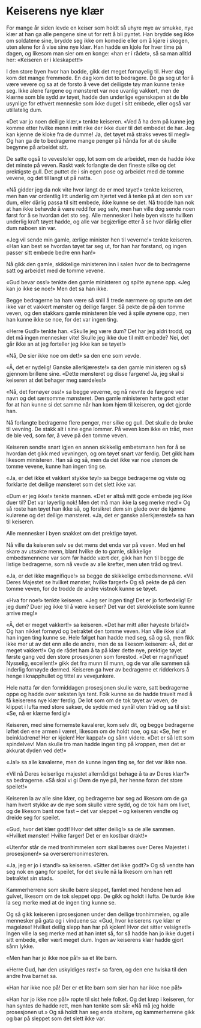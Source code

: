 # Keiserens nye klær

For mange år siden levde en keiser som holdt så uhyre mye av smukke, nye klær at han ga alle pengene sine ut for rett å bli pyntet. Han brydde seg ikke om soldatene sine, brydde seg ikke om komedie eller om å kjøre i skogen, uten alene for å vise sine nye klær. Han hadde en kjole for hver time på dagen, og likesom man sier om en konge: «han er i rådet», så sa man alltid her: «Keiseren er i kleskapett!»

I den store byen hvor han bodde, gikk det meget fornøyelig til. Hver dag kom det mange fremmede. En dag kom det to bedragere. De ga seg ut for å være vevere og sa at de forsto å veve det deiligste tøy man kunne tenke seg. Ikke alene fargene og mønsteret var noe uvanlig vakkert, men de klærne som ble sydd av tøyet, hadde den underlige egenskapen at de ble usynlige for ethvert menneske som ikke duget i sitt embede, eller også var utillatelig dum.

«Det var jo noen deilige klær,» tenkte keiseren. «Ved å ha dem på kunne jeg komme etter hvilke menn i mitt rike der ikke duer til det embedet de har. Jeg kan kjenne de kloke fra de dumme! Ja, det tøyet må straks veves til meg!» Og han ga de to bedragerne mange penger på hånda for at de skulle begynne på arbeidet sitt.

De satte også to vevestoler opp, lot som om de arbeidet, men de hadde ikke det minste på veven. Raskt væk forlangte de den fineste silke og det prektigste gull. Det puttet de i sin egen pose og arbeidet med de tomme vevene, og det til langt ut på natta.

«Nå gidder jeg da nok vite hvor langt de er med tøyet!» tenkte keiseren, men han var ordentlig litt underlig om hjertet ved å tenke på at den som var dum, eller dårlig passa til sitt embede, ikke kunne se det. Nå trodde han nok at han ikke behøvde å være redd for seg selv, men han ville dog sende noen først for å se hvordan det sto seg. Alle mennesker i hele byen visste hvilken underlig kraft tøyet hadde, og alle var begjærlige etter å se hvor dårlig eller dum naboen sin var.

«Jeg vil sende min gamle, ærlige minister hen til veverne!» tenkte keiseren. «Han kan best se hvordan tøyet tar seg ut, for han har forstand, og ingen passer sitt embede bedre enn han!»

Nå gikk den gamle, skikkelige ministeren inn i salen hvor de to bedragerne satt og arbeidet med de tomme vevene.

«Gud bevar oss!» tenkte den gamle ministeren og spilte øynene opp. «Jeg kan jo ikke se noe!» Men det sa han ikke.

Begge bedragerne ba ham være så snill å trede nærmere og spurte om det ikke var et vakkert mønster og deilige farger. Så pekte de på den tomme veven, og den stakkars gamle ministeren ble ved å spile øynene opp, men han kunne ikke se noe, for det var ingen ting.

«Herre Gud!» tenkte han. «Skulle jeg være dum? Det har jeg aldri trodd, og det må ingen mennesker vite! Skulle jeg ikke due til mitt embede? Nei, det går ikke an at jeg forteller jeg ikke kan se tøyet!»

«Nå, De sier ikke noe om det!» sa den ene som vevde.

«Å, det er nydelig! Ganske allerkjæreste!» sa den gamle ministeren og så gjennom brillene sine. «Dette mønsteret og disse fargene! Ja, jeg skal si keiseren at det behager meg særdeles!»

«Nå, det fornøyer oss!» sa begge veverne, og nå nevnte de fargene ved navn og det særsomme mønsteret. Den gamle ministeren hørte godt etter for at han kunne si det samme når han kom hjem til keiseren, og det gjorde han.

Nå forlangte bedragerne flere penger, mer silke og gull. Det skulle de bruke til vevning. De stakk alt i sine egne lommer. På veven kom ikke en tråd, men de ble ved, som før, å veve på den tomme veven.

Keiseren sendte snart igjen en annen skikkelig embetsmann hen for å se hvordan det gikk med vevningen, og om tøyet snart var ferdig. Det gikk ham likesom ministeren. Han så og så, men da det ikke var noe utenom de tomme vevene, kunne han ingen ting se.

«Ja, er det ikke et vakkert stykke tøy!» sa begge bedragerne og viste og forklarte det deilige mønsteret som det slett ikke var.

«Dum er jeg ikke!» tenkte mannen. «Det er altså mitt gode embede jeg ikke duer til? Det var løyerlig nok! Men det må man ikke la seg merke med!» Og så roste han tøyet han ikke så, og forsikret dem sin glede over de kjønne kulørene og det deilige mønsteret. «Ja, det er ganske allerkjæreste!» sa han til keiseren.

Alle mennesker i byen snakket om det prektige tøyet.

Nå ville da keiseren selv se det mens det enda var på veven. Med en hel skare av utsøkte menn, blant hvilke de to gamle, skikkelige embedsmennene var som før hadde vært der, gikk han hen til begge de listige bedragerne, som nå vevde av alle krefter, men uten tråd og trevl.

«Ja, er det ikke magnifique!» sa begge de skikkelige embedsmennene. «Vil Deres Majestet se hvilket mønster, hvilke farger!» Og så pekte de på den tomme veven, for de trodde de andre vistnok kunne se tøyet.

«Hva for noe!» tenkte keiseren. «Jeg ser ingen ting! Det er jo forferdelig! Er jeg dum? Duer jeg ikke til å være keiser? Det var det skrekkeliste som kunne arrive meg!»

«Å, det er meget vakkert!» sa keiseren. «Det har mitt aller høyeste bifald!» Og han nikket fornøyd og betraktet den tomme veven. Han ville ikke si at han ingen ting kunne se. Hele følget han hadde med seg, så og så, men fikk ikke mer ut av det enn alle de andre, men de sa likesom keiseren: «Å, det er meget vakkert!» Og de rådet ham å ta på klær dette nye, prektige tøyet første gang ved den store prosesjonen som forestod. «Det er magnifique! Nysselig, excellent!» gikk det fra munn til munn, og de var alle sammen så inderlig fornøyde dermed. Keiseren ga hver av bedragerne et ridderkors å henge i knapphullet og tittel av vevejunkere.

Hele natta før den formiddagen prosesjonen skulle være, satt bedragerne oppe og hadde over seksten lys tent. Folk kunne se de hadde travelt med å få keiserens nye klær ferdig. De lot som om de tok tøyet av veven, de klippet i lufta med store sakser, de sydde med synål uten tråd og sa til sist: «Se, nå er klærne ferdig!»

Keiseren, med sine fornemste kavalerer, kom selv dit, og begge bedragerne løftet den ene armen i været, likesom om de holdt noe, og sa: «Se, her er beinkladrene! Her er kjolen! Her kappa!» og sånn videre. «Det er så lett som spindelvev! Man skulle tro man hadde ingen ting på kroppen, men det er akkurat dyden ved det!»

«Ja!» sa alle kavalerne, men de kunne ingen ting se, for det var ikke noe.

«Vil nå Deres keiserlige majestet allernådigst behage å ta av Deres klær?» sa bedragerne. «Så skal vi gi Dem de nye på, her henne foran det store speilet!»

Keiseren la av alle sine klær, og bedragerne bar seg ad likesom om de ga ham hvert stykke av de nye som skulle være sydd, og de tok ham om livet, og de likesom bant noe fast – det var sleppet – og keiseren vendte og dreide seg for speilet.

«Gud, hvor det klær godt! Hvor det sitter deilig!» sa de alle sammen. «Hvilket mønster! Hvilke farger! Det er en kostbar drakt!»

«Utenfor står de med tronhimmelen som skal bæres over Deres Majestet i prosesjonen!» sa overseremonimesteren.

«Ja, jeg er jo i stand!» sa keiseren. «Sitter det ikke godt?» Og så vendte han seg nok en gang for speilet, for det skulle nå la likesom om han rett betraktet sin stads.

Kammerherrene som skulle bære sleppet, famlet med hendene hen ad gulvet, likesom om de tok sleppet opp. De gikk og holdt i lufta. De turde ikke la seg merke med at de ingen ting kunne se.

Og så gikk keiseren i prosesjonen under den deilige tronhimmelen, og alle mennesker på gata og i vinduene sa: «Gud, hvor keiserens nye klær er mageløse! Hvilket deilig slepp han har på kjolen! Hvor det sitter velsignet!» Ingen ville la seg merke med at han intet så, for så hadde han jo ikke duget i sitt embede, eller vært meget dum. Ingen av keiserens klær hadde gjort sånn lykke.

«Men han har jo ikke noe på!» sa et lite barn.

«Herre Gud, hør den uskyldiges røst!» sa faren, og den ene hviska til den andre hva barnet sa.

«Han har ikke noe på! Der er et lite barn som sier han har ikke noe på!»

«Han har jo ikke noe på!» ropte til sist hele folket. Og det krøp i keiseren, for han syntes de hadde rett, men han tenkte som så: «Nå må jeg holde prosesjonen ut.» Og så holdt han seg enda stoltere, og kammerherrene gikk og bar på sleppet som det slett ikke var.